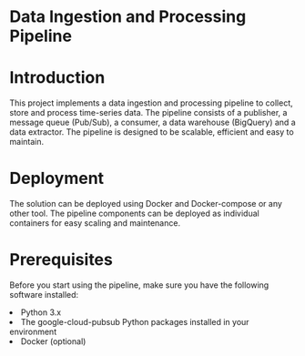 # Data Ingestion and Processing Pipeline


# Introduction
This project implements a data ingestion and processing pipeline to collect, store and process time-series data. The pipeline consists of a publisher, a message queue (Pub/Sub), a consumer, a data warehouse (BigQuery) and a data extractor. The pipeline is designed to be scalable, efficient and easy to maintain.

# Deployment
The solution can be deployed using Docker and Docker-compose or any other tool. The pipeline components can be deployed as individual containers for easy scaling and maintenance.

# Prerequisites
Before you start using the pipeline, make sure you have the following software installed:

<li>Python 3.x</li>
<li>The google-cloud-pubsub Python packages installed in your environment</li>
<li>Docker (optional)</li>
